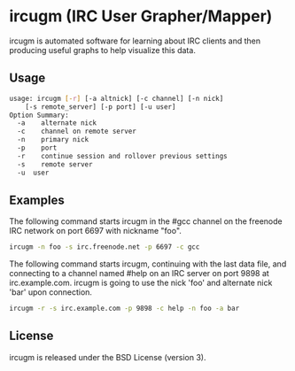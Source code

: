 ircugm (IRC User Grapher/Mapper)
====

ircugm is automated software for learning about IRC clients and then producing useful graphs to help visualize this data. 

## Usage

```bash
usage: ircugm [-r] [-a altnick] [-c channel] [-n nick] 
	[-s remote_server] [-p port] [-u user]
Option Summary:
  -a	alternate nick
  -c	channel on remote server
  -n	primary nick
  -p	port
  -r	continue session and rollover previous settings
  -s	remote server
  -u  user
```

## Examples

The following command starts ircugm in the #gcc channel on the freenode IRC network on port 6697 with nickname "foo".

```bash
ircugm -n foo -s irc.freenode.net -p 6697 -c gcc
```

The following command starts ircugm, continuing with the last data file, and connecting to a channel named #help on an IRC server on port 9898 at irc.example.com. ircugm is going to use the nick 'foo' and alternate nick 'bar' upon connection.

```bash
ircugm -r -s irc.example.com -p 9898 -c help -n foo -a bar
```

## License

ircugm is released under the BSD License (version 3).
